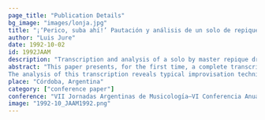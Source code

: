 ```yaml
---
page_title: "Publication Details"
bg_image: "images/lonja.jpg" 
title: "¡‘Perico, suba ahı́!’ Pautación y análisis de un solo de repique de Pedro ‘Perico’ Gularte"  
author: "Luis Jure"  
date: 1992-10-02
id: 1992JAAM
description: "Transcription and analysis of a solo by master repique drummer Pedro “Perico” Gularte."  
abstract: "This paper presents, for the first time, a complete transcription of a repique solo played during a *'llamada de tambores.'* The solo was performed by Pedro 'Perico' Gularte with the carnival group (*“comparsa”*) Marabunta on February 22, 1992. The transcribed fragment constitutes a complete--albeit short--section of the 'llamada,' played between the moments when the group stopped to play the timeline pattern.
The analysis of this transcription reveals typical improvisation techniques of the repique drum, including the alternation of repique phrases with cycles of the timeline pattern played on the shell of the drum, the figures used to start and close the phrases, which are always aligned with the timeline, extended use of the primary pattern of the repique, and the use of contrasting figures to create tension."
place: "Córdoba, Argentina"  
category: ["conference paper"]
conference: "VII Jornadas Argentinas de Musicologı́a–VI Conferencia Anual de la Asociación Argentina de Musicologı́a"  
image: "1992-10_JAAM1992.png"
---
```


